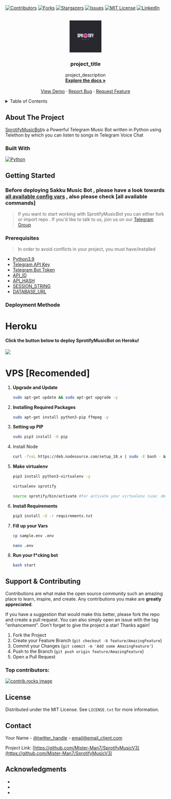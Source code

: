 <!-- Improved compatibility of back to top link: See: https://github.com/othneildrew/Best-README-Template/pull/73 -->
<a id="readme-top"></a>
<!--
*** Thanks for checking out the Best-README-Template. If you have a suggestion
*** that would make this better, please fork the repo and create a pull request
*** or simply open an issue with the tag "enhancement".
*** Don't forget to give the project a star!
*** Thanks again! Now go create something AMAZING! :D
-->



<!-- PROJECT SHIELDS -->
<!--
*** I'm using markdown "reference style" links for readability.
*** Reference links are enclosed in brackets [ ] instead of parentheses ( ).
*** See the bottom of this document for the declaration of the reference variables
*** for contributors-url, forks-url, etc. This is an optional, concise syntax you may use.
*** https://www.markdownguide.org/basic-syntax/#reference-style-links
-->
[![Contributors][contributors-shield]][contributors-url]
[![Forks][forks-shield]][forks-url]
[![Stargazers][stars-shield]][stars-url]
[![Issues][issues-shield]][issues-url]
[![MIT License][license-shield]][license-url]
[![LinkedIn][linkedin-shield]][linkedin-url]



<!-- PROJECT LOGO -->
<br />
<div align="center">
  <a href="https://github.com/Mister-Man7/SprotifyMusicV3">
    <img src="images/logo.jpg" alt="Logo" width="100" height="100">
  </a>

<h3 align="center">project_title</h3>

  <p align="center">
    project_description
    <br />
    <a href="https://github.com/Mister-Man7/SprotifyMusicV3"><strong>Explore the docs »</strong></a>
    <br />
    <br />
    <a href="https://github.com/Mister-Man7/SprotifyMusicV3">View Demo</a>
    ·
    <a href="https://github.com/Mister-Man7/SprotifyMusicV3/issues/new?labels=bug&template=bug-report---.md">Report Bug</a>
    ·
    <a href="https://github.com/Mister-Man7/SprotifyMusicV3/issues/new?labels=enhancement&template=feature-request---.md">Request Feature</a>
  </p>
</div>



<!-- TABLE OF CONTENTS -->
<details>
  <summary>Table of Contents</summary>
  <ol>
    <li>
      <a href="#about-the-project">About The Project</a>
      <ul>
        <li><a href="#built-with">Built With</a></li>
      </ul>
    </li>
    <li>
      <a href="#getting-started">Getting Started</a>
      <ul>
        <li><a href="#prerequisites">Prerequisites</a></li>
        <li><a href="#installation">Installation</a></li>
      </ul>
    </li>
    <li><a href="#contributing">Contributing</a></li>
    <li><a href="#license">License</a></li>
    <li><a href="#contact">Contact</a></li>
    <li><a href="#acknowledgments">Acknowledgments</a></li>
  </ol>
</details>



<!-- ABOUT THE PROJECT -->
## About The Project

[SprotifyMusicBot](https://github.com/Mister-Man7/SprotifyMusicV3)is a Powerful Telegram Music Bot written in Python using Telethon by which you can listen to songs in Telegram Voice Chat




### Built With

[![Python](https://img.shields.io/badge/Python-3776AB?style=for-the-badge&logo=python&logoColor=white)](https://www.python.org/)




<!-- GETTING STARTED -->
## Getting Started

### Before deploying Sakku Music Bot , please have a look towards [all available config vars](../config/README.md) , also please check [all available commands]

> If you want to start working with SprotifyMusicBot you can either fork or import repo .
> If you'd like to talk to us, join us on our [Telegram Group](https://t.me/datarantinggi)

### Prerequisites

> In order to avoid conflicts in your project, you must have/installed

- [Python3.9](https://www.python.org/downloads/release/python-390/)
- [Telegram API Key](https://docs.pyrogram.org/intro/setup#api-keys)
- [Telegram Bot Token](https://t.me/botfather)
- [API_ID](https://my.telegram.org)
- [API_HASH](https://my.telegram.org)
- [SESSION_STRING](https://t.me/PyrogramChat/123456)
- [DATABASE_URL](https://www.mongodb.com/)

### Deployment Methode
# Heroku

<h4>Click the button below to deploy SprotifyMusicBot on Heroku!</h4>    
<a href="https://heroku.com/deploy/"><img src="https://img.shields.io/badge/Deploy%20To%20Heroku-blueviolet?style=for-the-badge&logo=heroku" width="200""/></a>

# VPS [Recomended]


1. <b>Upgrade and Update</b>
   ```sh
   sudo apt-get update && sudo apt-get upgrade -y
   ```
2. <b>Installing Required Packages</b>
   ```sh
   sudo apt-get install python3-pip ffmpeg -y
   ```
3. <b>Setting up PIP</b>
   ```sh
   sudo pip3 install -U pip
   ```
4. Install Node
   ```sh
   curl -fssL https://deb.nodesource.com/setup_18.x | sudo -E bash - && sudo apt-get install nodejs -y && npm i -g npm
   ```
5. <b>Make virtualenv</b>
   ```sh
   pip3 install python3-virtualenv -y
   ```
   ```sh
   virtualenv sprotify
   ```
   ```sh
   source sprotify/bin/activate #for activate your virtualenv (use: deactivate to deactivate your virtualenv)
   ```
6. <b>Install Requirements</b>
    ```sh
    pip3 install -U -r requirements.txt
    ```
7. <b>Fill up your Vars</b>
    ```sh
    cp sample.env .env
    ```
    ```sh
    nano .env
    ```
8. <b>Run your f*cking bot</b>
    ```sh
    bash start
    ```

<!-- CONTRIBUTING -->
## Support & Contributing

Contributions are what make the open source community such an amazing place to learn, inspire, and create. Any contributions you make are **greatly appreciated**.

If you have a suggestion that would make this better, please fork the repo and create a pull request. You can also simply open an issue with the tag "enhancement".
Don't forget to give the project a star! Thanks again!

1. Fork the Project
2. Create your Feature Branch (`git checkout -b feature/AmazingFeature`)
3. Commit your Changes (`git commit -m 'Add some AmazingFeature'`)
4. Push to the Branch (`git push origin feature/AmazingFeature`)
5. Open a Pull Request


### Top contributors:

<a href="https://github.com/Mister-Man7/SprotifyMusicV3/graphs/contributors">
  <img src="https://contrib.rocks/image?repo=github_username/repo_name" alt="contrib.rocks image" />
</a>



<!-- LICENSE -->
## License

Distributed under the MIT License. See `LICENSE.txt` for more information.




<!-- CONTACT -->
## Contact

Your Name - [@twitter_handle](https://twitter.com/twitter_handle) - email@email_client.com

Project Link: [https://github.com/Mister-Man7/SprotifyMusicV3](https://github.com/Mister-Man7/SprotifyMusicV3)




<!-- ACKNOWLEDGMENTS -->
## Acknowledgments

* []()
* []()
* []()




<!-- MARKDOWN LINKS & IMAGES -->
<!-- https://www.markdownguide.org/basic-syntax/#reference-style-links -->
[contributors-shield]: https://img.shields.io/github/contributors/github_username/repo_name.svg?style=for-the-badge
[contributors-url]: https://github.com/Mister-Man7/SprotifyMusicV3/graphs/contributors
[forks-shield]: https://img.shields.io/github/forks/github_username/repo_name.svg?style=for-the-badge
[forks-url]: https://github.com/Mister-Man7/SprotifyMusicV3/network/members
[stars-shield]: https://img.shields.io/github/stars/github_username/repo_name.svg?style=for-the-badge
[stars-url]: https://github.com/Mister-Man7/SprotifyMusicV3/stargazers
[issues-shield]: https://img.shields.io/github/issues/github_username/repo_name.svg?style=for-the-badge
[issues-url]: https://github.com/Mister-Man7/SprotifyMusicV3/issues
[license-shield]: https://img.shields.io/github/license/github_username/repo_name.svg?style=for-the-badge
[license-url]: https://github.com/Mister-Man7/SprotifyMusicV3/blob/master/LICENSE.txt
[linkedin-shield]: https://img.shields.io/badge/-LinkedIn-black.svg?style=for-the-badge&logo=linkedin&colorB=555
[linkedin-url]: https://linkedin.com/in/linkedin_username
[product-screenshot]: images/screenshot.png
[Next.js]: https://img.shields.io/badge/next.js-000000?style=for-the-badge&logo=nextdotjs&logoColor=white
[Next-url]: https://nextjs.org/
[React.js]: https://img.shields.io/badge/React-20232A?style=for-the-badge&logo=react&logoColor=61DAFB
[React-url]: https://reactjs.org/
[Vue.js]: https://img.shields.io/badge/Vue.js-35495E?style=for-the-badge&logo=vuedotjs&logoColor=4FC08D
[Vue-url]: https://vuejs.org/
[Angular.io]: https://img.shields.io/badge/Angular-DD0031?style=for-the-badge&logo=angular&logoColor=white
[Angular-url]: https://angular.io/
[Svelte.dev]: https://img.shields.io/badge/Svelte-4A4A55?style=for-the-badge&logo=svelte&logoColor=FF3E00
[Svelte-url]: https://svelte.dev/
[Laravel.com]: https://img.shields.io/badge/Laravel-FF2D20?style=for-the-badge&logo=laravel&logoColor=white
[Laravel-url]: https://laravel.com
[Bootstrap.com]: https://img.shields.io/badge/Bootstrap-563D7C?style=for-the-badge&logo=bootstrap&logoColor=white
[Bootstrap-url]: https://getbootstrap.com
[JQuery.com]: https://img.shields.io/badge/jQuery-0769AD?style=for-the-badge&logo=jquery&logoColor=white
[JQuery-url]: https://jquery.com 
